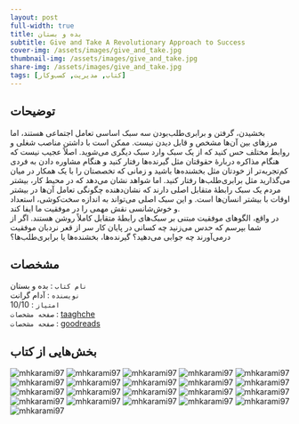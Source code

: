 ```yaml
---
layout: post
full-width: true
title: بده و بستان
subtitle: Give and Take A Revolutionary Approach to Success
cover-img: /assets/images/give_and_take.jpg
thumbnail-img: /assets/images/give_and_take.jpg
share-img: /assets/images/give_and_take.jpg
tags: [کتاب, مدیریت, کسب‌و‌کار]
---
```


## توضیحات
 بخشیدن، گرفتن و برابری‌طلب‌بودن سه سبک اساسی تعامل اجتماعی هستند، اما مرزهای بین آن‌ها مشخص و قابل دیدن نیست. ممکن است با داشتن مناصب شغلی و روابط مختلف حس کنید که از یک سبک وارد سبک دیگری می‌شوید. اصلاً عجیب نیست که هنگام مذاکره دربارهٔ حقوقتان مثل گیرنده‌ها رفتار کنید و هنگام مشاوره دادن به فردی کم‌تجربه‌تر از خودتان مثل بخشنده‌ها باشید و زمانی که تخصصتان را با یک همکار در میان می‌گذارید مثل برابری‌طلب‌ها رفتار کنید. اما شواهد نشان می‌دهد که در محیط کار، بیشتر مردم یک سبک رابطهٔ متقابل اصلی دارند که نشان‌دهنده چگونگی تعامل آن‌ها در بیشتر اوقات با بیشتر انسان‌ها است. و این سبک اصلی می‌تواند به اندازه سخت‌کوشی، استعداد و خوش‌شانسی نقش مهمی را در موفقیت ما ایفا کند.  
در واقع، الگوهای موفقیت مبتنی بر سبک‌های رابطهٔ متقابل کاملاً روشن هستند. اگر از شما بپرسم که حدس می‌زنید چه کسانی در پایان کار سر از قعر نردبان موفقیت درمی‌آورند چه جوابی می‌دهید؟ گیرنده‌ها، بخشنده‌ها یا برابری‌طلب‌ها؟

## مشخصات
`نام کتاب` : بده و بستان  
`نویسنده` : آدام گرانت  
`امتیاز` : 10/10  
`صفحه مشخصات` : [taaghche](https://taaghche.com/book/80746/%D8%A8%D8%AF%D9%87-%D9%88-%D8%A8%D8%B3%D8%AA%D8%A7%D9%86%D8%9B-%D8%B1%D9%88%DB%8C%DA%A9%D8%B1%D8%AF%DB%8C-%D8%A7%D9%86%D9%82%D9%84%D8%A7%D8%A8%DB%8C-%D8%A8%D9%87-%D9%85%D9%88%D9%81%D9%82%DB%8C%D8%AA)  
`صفحه مشخصات` : [goodreads](https://www.goodreads.com/book/show/16158498-give-and-take)  


## بخش‌هایی از کتاب
![mhkarami97](/assets/images/give_and_take/01.jpg)
![mhkarami97](/assets/images/give_and_take/02.jpg)
![mhkarami97](/assets/images/give_and_take/03.jpg)
![mhkarami97](/assets/images/give_and_take/04.jpg)
![mhkarami97](/assets/images/give_and_take/05.jpg)
![mhkarami97](/assets/images/give_and_take/06.jpg)
![mhkarami97](/assets/images/give_and_take/07.jpg)
![mhkarami97](/assets/images/give_and_take/08.jpg)
![mhkarami97](/assets/images/give_and_take/09.jpg)
![mhkarami97](/assets/images/give_and_take/10.jpg)
![mhkarami97](/assets/images/give_and_take/11.jpg)
![mhkarami97](/assets/images/give_and_take/12.jpg)
![mhkarami97](/assets/images/give_and_take/13.jpg)
![mhkarami97](/assets/images/give_and_take/14.jpg)
![mhkarami97](/assets/images/give_and_take/15.jpg)
![mhkarami97](/assets/images/give_and_take/16.jpg)
![mhkarami97](/assets/images/give_and_take/17.jpg)
![mhkarami97](/assets/images/give_and_take/19.jpg)
![mhkarami97](/assets/images/give_and_take/20.jpg)
![mhkarami97](/assets/images/give_and_take/21.jpg)
![mhkarami97](/assets/images/give_and_take/22.jpg)